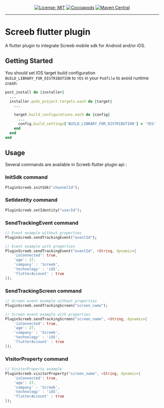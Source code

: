 <p align="center">
<a href="https://opensource.org/licenses/MIT"><img src="https://img.shields.io/badge/license-MIT-purple.svg" alt="License: MIT"></a>
<a href="https://cocoapods.org/pods/Screeb"><img src="https://img.shields.io/cocoapods/v/Screeb.svg?style=flat" alt="Cocoapods"></a>
<a href="https://search.maven.org/search?q=g:%22app.screeb.sdk%22%20AND%20a:%22android-sdk%22"><img src="https://img.shields.io/maven-central/v/app.screeb.sdk/android-sdk.svg?label=Maven%20Central" alt="Maven Central"></a>
</p>

---

# Screeb flutter plugin

A flutter plugin to integrate Screeb mobile sdk for Android and/or iOS.

## Getting Started

You should set IOS target build configuration `BUILD_LIBRARY_FOR_DISTRIBUTION` to `YES` in your `Podfile` to avoid runtime crash:
```ruby
post_install do |installer|
  ...
  installer.pods_project.targets.each do |target|
    ...

    target.build_configurations.each do |config|
      ...
      config.build_settings['BUILD_LIBRARY_FOR_DISTRIBUTION'] = 'YES'
    end
  end
end
```

## Usage

Several commands are available in Screeb flutter plugin api :

### InitSdk command

```dart
PluginScreeb.initSdk("channelId");
```

### SetIdentity command

```dart
PluginScreeb.setIdentity("userId");
```

### SendTrackingEvent command

```dart
// Event example without properties 
PluginScreeb.sendTrackingEvent("eventId");

// Event example with properties 
PluginScreeb.sendTrackingEvent("eventId", <String, dynamic>{
    'isConnected': true,
    'age': 27,
    'company' : 'Screeb',
    'technology' : 'iOS',
    'flutterAccount' : true
});
```

### SendTrackingScreen command

```dart
// Screen event example without properties 
PluginScreeb.sendTrackingScreen("screen_name");

// Screen event example with properties 
PluginScreeb.sendTrackingScreen("screen_name", <String, dynamic>{
    'isConnected': true,
    'age': 27,
    'company' : 'Screeb',
    'technology' : 'iOS',
    'flutterAccount' : true
});
```

### VisitorProperty command

```dart
// VisitorProperty example
PluginScreeb.visitorProperty("screen_name", <String, dynamic>{
    'isConnected': true,
    'age': 27,
    'company' : 'Screeb',
    'technology' : 'iOS',
    'flutterAccount' : true
});
```
